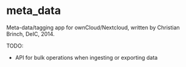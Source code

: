 meta_data
======

Meta-data/tagging app for ownCloud/Nextcloud, written by Christian Brinch, 
DeIC, 2014. 

TODO:

- API for bulk operations when ingesting or exporting data


